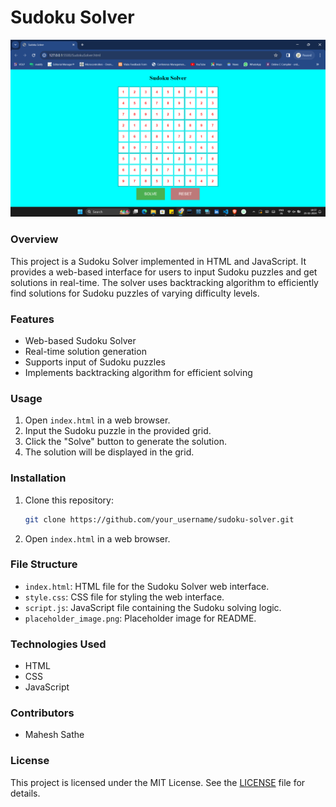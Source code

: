 # Sudoku Solver

![Project Image Placeholder](image.png)

### Overview
This project is a Sudoku Solver implemented in HTML and JavaScript. It provides a web-based interface for users to input Sudoku puzzles and get solutions in real-time. The solver uses backtracking algorithm to efficiently find solutions for Sudoku puzzles of varying difficulty levels.

### Features
- Web-based Sudoku Solver
- Real-time solution generation
- Supports input of Sudoku puzzles
- Implements backtracking algorithm for efficient solving

### Usage
1. Open `index.html` in a web browser.
2. Input the Sudoku puzzle in the provided grid.
3. Click the "Solve" button to generate the solution.
4. The solution will be displayed in the grid.

### Installation
1. Clone this repository:
    ```bash
    git clone https://github.com/your_username/sudoku-solver.git
    ```
2. Open `index.html` in a web browser.

### File Structure
- `index.html`: HTML file for the Sudoku Solver web interface.
- `style.css`: CSS file for styling the web interface.
- `script.js`: JavaScript file containing the Sudoku solving logic.
- `placeholder_image.png`: Placeholder image for README.

### Technologies Used
- HTML
- CSS
- JavaScript

### Contributors
- Mahesh Sathe
  
### License
This project is licensed under the MIT License. See the [LICENSE](LICENSE) file for details.
